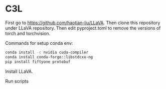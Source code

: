 # C3L

First go to https://github.com/haotian-liu/LLaVA.
Then clone this repository under LLaVA repository.
Then edit pyproject.toml to remove the versions of torch and torchvision.

Commands for setup conda env:

```bash
conda install -c nvidia cuda-compiler
conda install conda-forge::libstdcxx-ng
pip install fiftyone protobuf
```

Install LLaVA.

Run scripts
